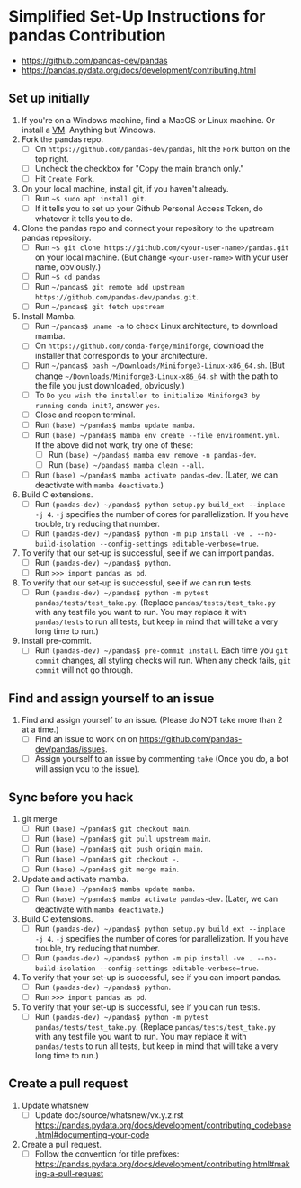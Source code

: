 # Simplified Set-Up Instructions for pandas Contribution

* https://github.com/pandas-dev/pandas
* https://pandas.pydata.org/docs/development/contributing.html

## Set up initially

1. If you're on a Windows machine, find a MacOS or Linux machine. Or install a [VM](https://www.virtualbox.org/). Anything but Windows.
1. Fork the pandas repo.
	* [ ] On `https://github.com/pandas-dev/pandas`, hit the `Fork` button on the top right.
	* [ ] Uncheck the checkbox for "Copy the main branch only."
	* [ ] Hit `Create Fork`.
1. On your local machine, install git, if you haven't already.
	* [ ] Run `~$ sudo apt install git`.
	* [ ] If it tells you to set up your Github Personal Access Token, do whatever it tells you to do.
1. Clone the pandas repo and connect your repository to the upstream pandas repository.
	* [ ] Run `~$ git clone https://github.com/<your-user-name>/pandas.git` on your local machine. (But change `<your-user-name>` with your user name, obviously.)
	* [ ] Run `~$ cd pandas`
	* [ ] Run `~/pandas$ git remote add upstream https://github.com/pandas-dev/pandas.git`.
	* [ ] Run `~/pandas$ git fetch upstream`
1. Install Mamba.
	* [ ] Run `~/pandas$ uname -a` to check Linux architecture, to download mamba.
	* [ ] On `https://github.com/conda-forge/miniforge`, download the installer that corresponds to your architecture.
	* [ ] Run `~/pandas$ bash ~/Downloads/Miniforge3-Linux-x86_64.sh`. (But change `~/Downloads/Miniforge3-Linux-x86_64.sh` with the path to the file you just downloaded, obviously.)
	* [ ] To `Do you wish the installer to initialize Miniforge3 by running conda init?`, answer `yes`.
	* [ ] Close and reopen terminal.
	* [ ] Run `(base) ~/pandas$ mamba update mamba`.
	* [ ] Run `(base) ~/pandas$ mamba env create --file environment.yml`.  
	If the above did not work, try one of these:
		* [ ] Run `(base) ~/pandas$ mamba env remove -n pandas-dev`.
		* [ ] Run `(base) ~/pandas$ mamba clean --all`.
	* [ ] Run `(base) ~/pandas$ mamba activate pandas-dev`. (Later, we can deactivate with `mamba deactivate`.)
1. Build C extensions.
	* [ ] Run `(pandas-dev) ~/pandas$ python setup.py build_ext --inplace -j 4`. `-j` specifies the number of cores for parallelization. If you have trouble, try reducing that number.
	* [ ] Run `(pandas-dev) ~/pandas$ python -m pip install -ve . --no-build-isolation --config-settings editable-verbose=true`.
1. To verify that our set-up is successful, see if we can import pandas.
	* [ ] Run `(pandas-dev) ~/pandas$ python`.
	* [ ] Run `>>> import pandas as pd`.
1. To verify that our set-up is successful, see if we can run tests.
	* [ ] Run `(pandas-dev) ~/pandas$ python -m pytest pandas/tests/test_take.py`. (Replace `pandas/tests/test_take.py` with any test file you want to run. You may replace it with `pandas/tests` to run all tests, but keep in mind that will take a very long time to run.)
1. Install pre-commit.
	* [ ] Run `(pandas-dev) ~/pandas$ pre-commit install`. Each time you `git commit` changes, all styling checks will run. When any check fails, `git commit` will not go through.

## Find and assign yourself to an issue

1. Find and assign yourself to an issue. (Please do NOT take more than 2 at a time.)
	* [ ] Find an issue to work on on https://github.com/pandas-dev/pandas/issues.
	* [ ] Assign yourself to an issue by commenting `take` (Once you do, a bot will assign you to the issue).

## Sync before you hack

1. git merge
	* [ ] Run `(base) ~/pandas$ git checkout main`.
	* [ ] Run `(base) ~/pandas$ git pull upstream main`.
	* [ ] Run `(base) ~/pandas$ git push origin main`.
	* [ ] Run `(base) ~/pandas$ git checkout -`.
	* [ ] Run `(base) ~/pandas$ git merge main`.
1. Update and activate mamba.
	* [ ] Run `(base) ~/pandas$ mamba update mamba`.
	* [ ] Run `(base) ~/pandas$ mamba activate pandas-dev`. (Later, we can deactivate with `mamba deactivate`.)
1. Build C extensions.
	* [ ] Run `(pandas-dev) ~/pandas$ python setup.py build_ext --inplace -j 4`. `-j` specifies the number of cores for parallelization. If you have trouble, try reducing that number.
	* [ ] Run `(pandas-dev) ~/pandas$ python -m pip install -ve . --no-build-isolation --config-settings editable-verbose=true`.
1. To verify that your set-up is successful, see if you can import pandas.
	* [ ] Run `(pandas-dev) ~/pandas$ python`.
	* [ ] Run `>>> import pandas as pd`.
1. To verify that your set-up is successful, see if you can run tests.
	* [ ] Run `(pandas-dev) ~/pandas$ python -m pytest pandas/tests/test_take.py`. (Replace `pandas/tests/test_take.py` with any test file you want to run. You may replace it with `pandas/tests` to run all tests, but keep in mind that will take a very long time to run.)

## Create a pull request

1. Update whatsnew
	* [ ] Update doc/source/whatsnew/vx.y.z.rst https://pandas.pydata.org/docs/development/contributing_codebase.html#documenting-your-code
1. Create a pull request.
	* [ ] Follow the convention for title prefixes: https://pandas.pydata.org/docs/development/contributing.html#making-a-pull-request
